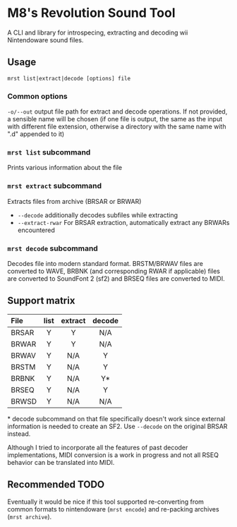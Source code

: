 # M8's Revolution Sound Tool
A CLI and library for introspecing, extracting and decoding wii Nintendoware sound files.

## Usage
`mrst list|extract|decode [options] file`

### Common options
`-o/--out` output file path for extract and decode operations. If not provided, a sensible name will be chosen (if one file is output, the same as the input with different file extension, otherwise a directory with the same name with ".d" appended to it)

### `mrst list` subcommand
Prints various information about the file

### `mrst extract` subcommand
Extracts files from archive (BRSAR or BRWAR)

- `--decode` additionally decodes subfiles while extracting
- `--extract-rwar` For BRSAR extraction, automatically extract any BRWARs encountered

### `mrst decode` subcommand
Decodes file into modern standard format. BRSTM/BRWAV files are converted to WAVE, BRBNK (and corresponding RWAR if applicable) files are converted to SoundFont 2 (sf2) and BRSEQ files are converted to MIDI.

## Support matrix
| File   | list | extract | decode |
| :---   | :--: | :-----: | :----: |
| BRSAR  | Y    | Y       | N/A    |
| BRWAR  | Y    | Y       | N/A    |
| BRWAV  | Y    | N/A     | Y      |
| BRSTM  | Y    | N/A     | Y      |
| BRBNK  | Y    | N/A     | Y*     |
| BRSEQ  | Y    | N/A     | Y      |
| BRWSD  | Y    | N/A     | N/A    |

\* decode subcommand on that file specifically doesn't work since external information is needed to create an SF2. Use `--decode` on the original BRSAR instead.

Although I tried to incorporate all the features of past decoder implementations, MIDI conversion is a work in progress and not all RSEQ behavior can be translated into MIDI.

## Recommended TODO
Eventually it would be nice if this tool supported re-converting from common formats to nintendoware (`mrst encode`) and re-packing archives (`mrst archive`).
